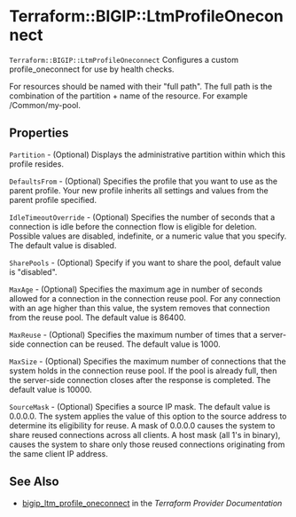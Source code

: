 # Terraform::BIGIP::LtmProfileOneconnect

`Terraform::BIGIP::LtmProfileOneconnect` Configures a custom profile_oneconnect for use by health checks.

For resources should be named with their "full path". The full path is the combination of the partition + name of the resource. For example /Common/my-pool.

## Properties

`Partition` - (Optional) Displays the administrative partition within which this profile resides.

`DefaultsFrom` - (Optional) Specifies the profile that you want to use as the parent profile. Your new profile inherits all settings and values from the parent profile specified.

`IdleTimeoutOverride` - (Optional) Specifies the number of seconds that a connection is idle before the connection flow is eligible for deletion. Possible values are disabled, indefinite, or a numeric value that you specify. The default value is disabled.

`SharePools` - (Optional) Specify if you want to share the pool, default value is "disabled".

`MaxAge` - (Optional) Specifies the maximum age in number of seconds allowed for a connection in the connection reuse pool. For any connection with an age higher than this value, the system removes that connection from the reuse pool. The default value is 86400.

`MaxReuse` - (Optional) Specifies the maximum number of times that a server-side connection can be reused. The default value is 1000.

`MaxSize` - (Optional) Specifies the maximum number of connections that the system holds in the connection reuse pool. If the pool is already full, then the server-side connection closes after the response is completed. The default value is 10000.

`SourceMask` - (Optional) Specifies a source IP mask. The default value is 0.0.0.0. The system applies the value of this option to the source address to determine its eligibility for reuse. A mask of 0.0.0.0 causes the system to share reused connections across all clients. A host mask (all 1's in binary), causes the system to share only those reused connections originating from the same client IP address.


## See Also

* [bigip_ltm_profile_oneconnect](https://www.terraform.io/docs/providers/bigip/r/ltm_profile_oneconnect.html) in the _Terraform Provider Documentation_